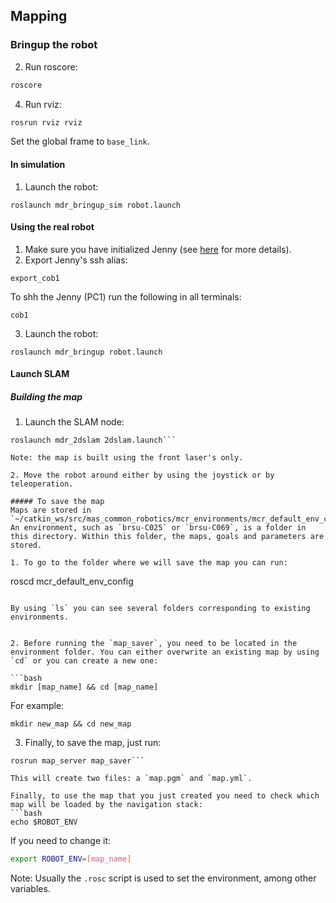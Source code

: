## Mapping


### Bringup the robot

2. Run roscore:

  ```bash
  roscore
  ```
4. Run rviz:
  ```bash
  rosrun rviz rviz
  ```
  Set the global frame to `base_link`.

#### In simulation

1. Launch the robot:
  ```
  roslaunch mdr_bringup_sim robot.launch
  ```

#### Using the real robot
1. Make sure you have initialized Jenny (see [here](working-on-jenny) for more details).
1. Export Jenny's ssh alias:

  ```
  export_cob1
  ```
  To shh the Jenny (PC1) run the following in all terminals:
  ```
  cob1
  ```
3. Launch the robot:
  ```
  roslaunch mdr_bringup robot.launch
  ```


#### Launch SLAM
##### Building the map
1. Launch the SLAM node:
  ```
  roslaunch mdr_2dslam 2dslam.launch```

  Note: the map is built using the front laser's only.

2. Move the robot around either by using the joystick or by teleoperation.  

##### To save the map
Maps are stored in `~/catkin_ws/src/mas_common_robotics/mcr_environments/mcr_default_env_config`. An environment, such as `brsu-C025` or `brsu-C069`, is a folder in this directory. Within this folder, the maps, goals and parameters are stored.  

  1. To go to the folder where we will save the map you can run:  
  ```
  roscd mcr_default_env_config
  ```

  By using `ls` you can see several folders corresponding to existing environments.


  2. Before running the `map_saver`, you need to be located in the environment folder. You can either overwrite an existing map by using `cd` or you can create a new one:

  ```bash
  mkdir [map_name] && cd [map_name]
  ```
  For example:
  ```
  mkdir new_map && cd new_map
  ```

  3. Finally, to save the map, just run:  
  ```
  rosrun map_server map_saver```

  This will create two files: a `map.pgm` and `map.yml`.

Finally, to use the map that you just created you need to check which map will be loaded by the navigation stack:  
  ```bash
  echo $ROBOT_ENV
  ```
If you need to change it:  
  ```bash
  export ROBOT_ENV=[map_name]
  ```

Note: Usually the `.rosc` script is used to set the environment, among other variables.
